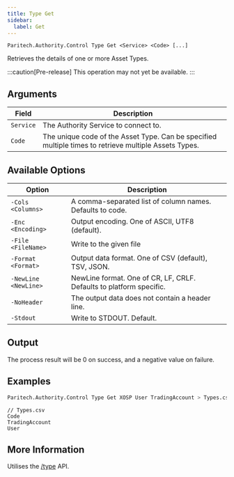 ```yaml
---
title: Type Get
sidebar:
  label: Get
---
```


`Paritech.Authority.Control Type Get <Service> <Code> [...]`

Retrieves the details of one or more Asset Types.

:::caution[Pre-release]
This operation may not yet be available.
:::

## Arguments

| Field      | Description |
|------------|-------------|
| `Service`  | The Authority Service to connect to. |
| `Code`     | The unique code of the Asset Type. Can be specified multiple times to retrieve multiple Assets Types. |

## Available Options

| Option                  | Description |
|-------------------------|-------------|
| `-Cols <Columns>`       | A comma-separated list of column names. Defaults to code. |
| `-Enc <Encoding>`       | Output encoding. One of ASCII, UTF8 (default). |
| `-File <FileName>`      | Write to the given file |
| `-Format <Format>`      | Output data format. One of CSV (default), TSV, JSON. |
| `-NewLine <NewLine>`    | NewLine format. One of CR, LF, CRLF. Defaults to platform specific. |
| `-NoHeader`             | The output data does not contain a header line. |
| `-Stdout`               | Write to STDOUT. Default. |

## Output

The process result will be 0 on success, and a negative value on failure.

## Examples

```sh title="List Assets"
Paritech.Authority.Control Type Get XOSP User TradingAccount > Types.csv
```

```csv
// Types.csv
Code
TradingAccount
User
```

## More Information

Utilises the [/type](../../../rest/type/bycode/) API.
